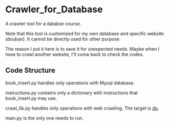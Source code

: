 # Crawler_for_Database
A crawler tool for a databse course.

Note that this tool is customized for my own database and specific website (douban). It cannot be directly used for other purpose.

The reason I put it here is to save it for unexpected needs. Maybe when I have to crawl another website, I'll come back to check the codes.

## Code Structure

book_insert.py handles only operations with Mysql database.

instructions.py contains only a dictionary with instructions that book_insert.py may use.

crawl_lib.py handles only operations with web crawling. The target is [do](https://book.douban.com/).

main.py is the only one needs to run.
